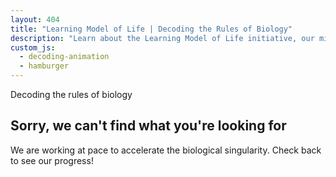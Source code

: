 ```yaml
---
layout: 404
title: "Learning Model of Life | Decoding the Rules of Biology"
description: "Learn about the Learning Model of Life initiative, our mission to decode the rules of biology, and our interdisciplinary approach combining deep biological expertise with leading AI research."
custom_js:
  - decoding-animation
  - hamburger
---
```


<div class="error-page">
  <div id="decoding-animation" class="decoding-animation">Decoding the rules of biology</div>
  <h2>Sorry, we can't find what you're looking for</h2>
  <p>We are working at pace to accelerate the biological singularity. Check back to see our progress!</p>
</div>

